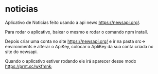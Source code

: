 # noticias
Aplicativo de Noticias feito usando a api news https://newsapi.org/.

Para rodar o aplicativo, baixar o mesmo e rodar o comando npm install.

Depois criar uma conta no site https://newsapi.org/ e ir na pasta src-> environments e alterar o ApiKey, colocar o ApliKey da sua conta criada no site do newsapi.

Quando o aplicativo estiver rodando ele irá aparecer desse modo https://prnt.sc/wkfmnk;



